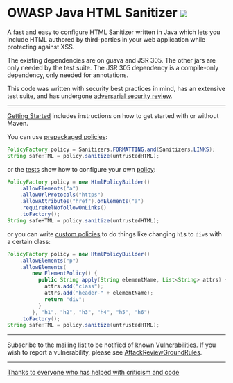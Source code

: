 # OWASP Java HTML Sanitizer [<img src="https://travis-ci.org/OWASP/java-html-sanitizer.svg">](https://travis-ci.org/OWASP/java-html-sanitizer)

A fast and easy to configure HTML Sanitizer written in Java which lets
you include HTML authored by third-parties in your web application while
protecting against XSS.

The existing dependencies are on guava and JSR 305.  The other jars
are only needed by the test suite.  The JSR 305 dependency is a
compile-only dependency, only needed for annotations. 

This code was written with security best practices in mind, has an
extensive test suite, and has undergone
[adversarial security review](docs/attack_review_ground_rules.md).

----

[Getting Started](docs/getting_started.md) includes instructions on
how to get started with or without Maven.

You can use
[prepackaged policies](https://rawgit.com/OWASP/java-html-sanitizer/master/distrib/javadoc/org/owasp/html/Sanitizers.html):

```Java
PolicyFactory policy = Sanitizers.FORMATTING.and(Sanitizers.LINKS);
String safeHTML = policy.sanitize(untrustedHTML);
```

or the
[tests](https://github.com/OWASP/java-html-sanitizer/blob/master/src/test/java/org/owasp/html/HtmlPolicyBuilderTest.java)
show how to configure your own
[policy](https://rawgit.com/OWASP/java-html-sanitizer/master/distrib/javadoc/org/owasp/html/HtmlPolicyBuilder.html):

```Java
PolicyFactory policy = new HtmlPolicyBuilder()
    .allowElements("a")
    .allowUrlProtocols("https")
    .allowAttributes("href").onElements("a")
    .requireRelNofollowOnLinks()
    .toFactory();
String safeHTML = policy.sanitize(untrustedHTML);
```

or you can write
[custom policies](https://rawgit.com/OWASP/java-html-sanitizer/master/distrib/javadoc/org/owasp/html/ElementPolicy.html)
to do things like changing `h1`s to `div`s with a certain class:

```Java
PolicyFactory policy = new HtmlPolicyBuilder()
    .allowElements("p")
    .allowElements(
        new ElementPolicy() {
          public String apply(String elementName, List<String> attrs) {
            attrs.add("class");
            attrs.add("header-" + elementName);
            return "div";
          }
        }, "h1", "h2", "h3", "h4", "h5", "h6")
    .toFactory();
String safeHTML = policy.sanitize(untrustedHTML);
```

----

Subscribe to the
[mailing list](http://groups.google.com/group/owasp-java-html-sanitizer-support)
to be notified of known [Vulnerabilities](docs/vulnerabilities.md).
If you wish to report a vulnerability, please see
[AttackReviewGroundRules](docs/attack_review_ground_rules.md).

----

[Thanks to everyone who has helped with criticism and code](docs/credits.md)
